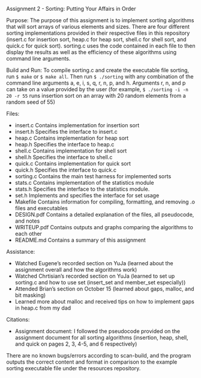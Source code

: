 Assignment 2 - Sorting: Putting Your Affairs in Order

Purpose: The purpose of this assignment is to implement sorting algorithms that will sort arrays of various elements and sizes. There are four different sorting implementations provided in their respective files in this repository (insert.c for insertion sort, heap.c for heap sort, shell.c for shell sort, and quick.c for quick sort). sorting.c uses the code contained in each file to then display the results as well as the efficiency of these algorithms using command line arguments.

Build and Run: To compile sorting.c and create the executable file sorting, run `$ make` or `$ make all`. Then run `$ ./sorting` with any combination of the command line arguments a, e, i, s, q, r, n, p, and h. Arguments r, n, and p can take on a value provided by the user (for example, `$ ./sorting -i -n 20 -r 55` runs insertion sort on an array with 20 random elements from a random seed of 55)

Files:
- insert.c
        Contains implementation for insertion sort
- insert.h
        Specifies the interface to insert.c
- heap.c 
        Contains implementation for heap sort
- heap.h
        Specifies the interface to heap.c
- shell.c
        Contains implementation for shell sort
- shell.h
        Specifies the interface to shell.c
- quick.c
        Contains implementation for quick sort
- quick.h
        Specifies the interface to quick.c
- sorting.c
        Contains the main test harness for implemented sorts
- stats.c
        Contains implementation of the statistics module
- stats.h
        Specifies the interface to the statistics module.
- set.h
        Implements and specifies the interface for set usage
- Makefile
        Contains information for compiling, formatting, and removing .o files and executables
- DESIGN.pdf
        Contains a detailed explanation of the files, all pseudocode, and notes
- WRITEUP.pdf
        Contains outputs and graphs comparing the algorithms to each other
- README.md
        Contains a summary of this assignment

Assistance:
- Watched Eugene’s recorded section on YuJa (learned about the assignment overall and how the algorithms work)
- Watched Chrtisian’s recorded section on YuJa (learned to set up sorting.c and how to use set (insert_set and member_set especially))
- Attended Brian’s section on October 15 (learned about gaps, malloc, and bit masking)
- Learned more about malloc and received tips on how to implement gaps in heap.c from my dad

Citations:
- Assignment document: I followed the pseudocode provided on the assignment document for all sorting algorithms (insertion, heap, shell, and quick on pages 2, 3, 4-5, and 6 respectively)

There are no known bugs/errors according to scan-build, and the program outputs the correct content and format in comparison to the example sorting executable file under the resources repository.
